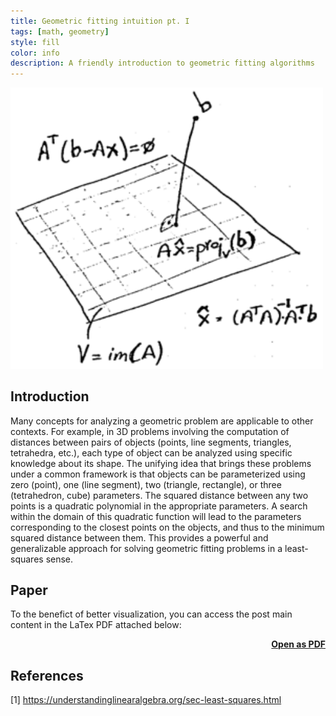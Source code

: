```yaml
---
title: Geometric fitting intuition pt. I
tags: [math, geometry]
style: fill
color: info
description: A friendly introduction to geometric fitting algorithms
---
```


<img src="../assets/blog_images/2025-01-27-geometric-fitting-intuition-pt1/geompt1.png" alt="geompt1" width=500>

## Introduction

Many concepts for analyzing a geometric problem are applicable to other contexts. For example, in 3D problems involving the computation of distances between pairs of objects (points, line segments, triangles, tetrahedra, etc.), each type of object can be analyzed using specific knowledge about its shape. The unifying idea that brings these problems under a common framework is that objects can be parameterized using zero (point), one (line segment), two (triangle, rectangle), or three (tetrahedron, cube) parameters.
The squared distance between any two points is a quadratic polynomial in the appropriate parameters. A search within the domain of this quadratic function will lead to the parameters corresponding to the closest points on the objects, and thus to the minimum squared distance between them. This provides a powerful and generalizable approach for solving geometric fitting problems in a least-squares sense.

## Paper

To the benefict of better visualization, you can access the post main content in the LaTex PDF attached below:

<script src="/assets/js/pdf.js"></script>

<div class="container text-center" id="pdf-container" style="min-height: 100%;">
  <div id="viewerContainer align-items-center">
    <div id="pdf-viewer" class="mt-6"></div>
  </div>
  <h4 class="font-weight-bold" style="text-align: right; margin-top: 5px"><a target="_blank" href="{{ '/assets/blog_pdfs/2025-01-27-geometric-fitting-intuition-pt1/geometric-fitting-intuition-pt1.pdf' }}">Open as PDF</a></h4>
</div>

<script>
  var url = '../assets/blog_pdfs/2025-01-27-geometric-fitting-intuition-pt1/geometric-fitting-intuition-pt1.pdf';

  pdfjsLib.getDocument(url).promise.then(function (pdf) {
    var viewer = document.getElementById('pdf-viewer');

    for (var pageNumber = 1; pageNumber <= pdf.numPages; pageNumber++) {
      var pageContainer = document.createElement('div');
      pageContainer.className = 'pdf-page';

      var canvas = document.createElement('canvas');
      canvas.className = 'pdf-page-canvas';
      pageContainer.appendChild(canvas);

      viewer.appendChild(pageContainer);

      renderPage(pageNumber, canvas, pdf);
    }
  });

  function renderPage(pageNumber, canvas, pdf) {
    pdf.getPage(pageNumber).then(function (page) {
      var viewport = page.getViewport({ scale: 0.2 });
      var scale = canvas.clientWidth / viewport.width;

      var scaledViewport = page.getViewport({ scale: scale });

      var context = canvas.getContext('2d');
      canvas.height = scaledViewport.height;
      canvas.width = scaledViewport.width;

      var renderContext = {
        canvasContext: context,
        viewport: scaledViewport,
      };

      page.render(renderContext);
    });
  }
</script>

## References

[1] https://understandinglinearalgebra.org/sec-least-squares.html


